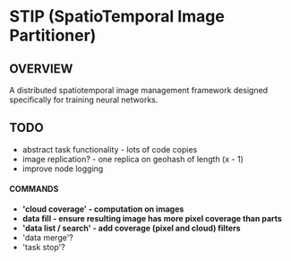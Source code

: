 # STIP (SpatioTemporal Image Partitioner)
## OVERVIEW
A distributed spatiotemporal image management framework designed specifically for training neural networks.

## TODO
- abstract task functionality - lots of code copies
- image replication? - one replica on geohash of length (x - 1)
- improve node logging
#### COMMANDS 
- __'cloud coverage' - computation on images__
- __data fill - ensure resulting image has more pixel coverage than parts__
- **'data list / search' - add coverage (pixel and cloud) filters**
- 'data merge'?
- 'task stop'?
